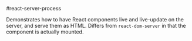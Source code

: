 #react-server-process

Demonstrates how to have React components live and live-update on the server, and serve them as HTML. Differs from `react-dom-server` in that the component is actually mounted.
